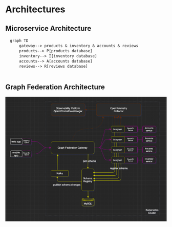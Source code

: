 # Architectures
## Microservice Architecture

```mermaid
  graph TD
      gateway--> products & inventory & accounts & reviews
      products--> P[products database]
      inventory--> I[inventory database]
      accounts--> A[accounts database]
      reviews--> R[reviews database]
  
```

## Graph Federation Architecture
![Graph Federation Architecture](./docs/f_architecture..png)
